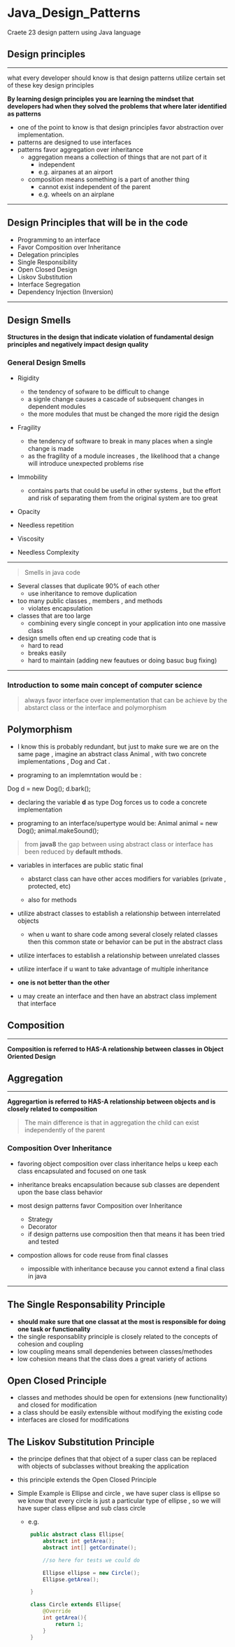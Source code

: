 # Java_Design_Patterns
Craete 23 design pattern using Java language 

## Design principles 

---

what every developer should know is that design patterns utilize certain set of these key design principles 

**By learning design principles you are learning the mindset that developers had when they solved the problems that where later identified as patterns**

* one of the point to know is that design principles favor abstraction over implementation.
* patterns are designed to use interfaces
* patterns favor aggregation over inheritance
	* aggregation means a collection of things that are not part of it
		* independent
		* e.g. airpanes at an airport
	* composition means something is a part of another thing 
		* cannot exist independent of the parent
		* e.g. wheels on an airplane

___

## Design Principles that will be in the code

* Programming to an interface
* Favor Composition over Inheritance
* Delegation principles 
* Single Responsibility
* Open Closed Design
* Liskov Substitution
* Interface Segregation
* Dependency Injection (Inversion)


---

## Design Smells

**Structures in the design that indicate violation of fundamental design principles and negatively impact design quality**

### General Design Smells

- Rigidity
	- the tendency of sofware to be difficult to change
	- a signle change causes a cascade of subsequent changes in dependent modules
	- the more modules that must be changed the more rigid the design

- Fragility
	- the tendency of software to break in many places when a single change is made
	- as the fragility of a module increases , the likelihood that a change will introduce unexpected problems rise

- Immobility
	- contains parts that could be useful in other systems , but the effort and risk of separating them from the original system are too great

- Opacity
- Needless repetition
- Viscosity
- Needless Complexity


---

> Smells in java code

* Several classes that duplicate 90% of each other
	* use inheritance to remove duplication
* too many public classes , members , and methods
	* violates encapsulation
* classes that are too large
	* combining every single concept in your application into one massive class
* design smells often end up creating code that is
	* hard to read
	* breaks easily
	* hard to maintain (adding new feautues or doing basuc bug fixing)


--- 

### Introduction to some main concept of computer science

> always favor interface over implementation that can be achieve by the abstarct class or the interface and polymorphism


Polymorphism
---

* I know this is probably redundant, but just to make sure we are on the same page , imagine an abstract class Animal , with two concrete implementations , Dog and Cat .

* programing to an implemntation would be :

Dog d = new Dog();
d.bark();

* declaring the variable **d** as type Dog forces us to code a concrete implementation


* programing to an interface/supertype would be:
	Animal animal = new Dog();
	animal.makeSound();



> from **java8** the gap between using abstract class or interface has been reduced by **default mthods**.

* variables in interfaces are public static final
	* abstarct class can have other acces modifiers for variables (private , protected, etc)

	* also for methods

* utilize abstract classes to establish a relationship between interrelated objects
	* when u want to share code among several closely related classes then this common state or behavior can be put in the abstract class

* utilize interfaces to establish a relationship between unrelated classes

* utilize interface if u want to take advantage of multiple inheritance

* **one is not better than the other**

* u may create an interface and then have an abstract class implement that interface 


## Composition 
___

**Composition is referred to HAS-A relationship between classes in Object Oriented Design**

## Aggregation
___

**Aggregartion is referred to HAS-A relationship between objects and is closely related to composition**

> The main difference is that in aggregation the child can exist independently of the parent

### Composition Over Inheritance 

* favoring object composition over class inheritance helps u keep each class encapsulated and focused on one task
* inheritance breaks encapsulation because sub classes are dependent upon the base class behavior

* most design patterns favor Composition over Inheritance 
	* Strategy
	* Decorator
	* if design patterns use composition then that means it has been tried and tested

* compostion allows for code reuse from final classes
	* impossible with inheritance because you cannot extend a final class in java

---

## The Single Responsability Principle

* **should make sure that one classat at the most is responsible for doing one task or functionality**
* the single responsablity principle is closely related to the concepts of cohesion and coupling
* low coupling means small dependenies between classes/methodes
* low cohesion means that the class does a great variety of actions

## Open Closed Principle

* classes and methodes should be open for extensions (new functionality) and closed for modification
* a class should be easily extensible without modifying the existing code
* interfaces are closed for modifications

## The Liskov Substitution Principle

* the principe defines that that object of a super class can be replaced with objects of subclasses without breaking the application

* this principle extends the Open Closed Principle 
* Simple Example is Ellipse and circle , we have super class is ellipse so we know that every circle is just a particular type of ellipse , so we will have super class ellipse and sub class circle 
	* e.g.
	```java
		public abstract class Ellipse{
			abstract int getArea();
			abstract int[] getCordinate();

			//so here for tests we could do

			Ellipse ellipse = new Circle();
			Ellipse.getArea();

		}

		class Circle extends Ellipse{
			@Override
			int getArea(){
				return 1;
			}
		}

	```


